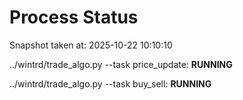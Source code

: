 # Process Status

Snapshot taken at: 2025-10-22 10:10:10

../wintrd/trade_algo.py --task price_update: **RUNNING**

../wintrd/trade_algo.py --task buy_sell: **RUNNING**

